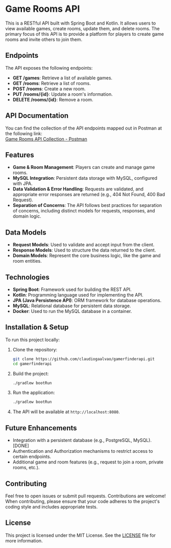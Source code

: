 # Game Rooms API

This is a RESTful API built with Spring Boot and Kotlin. It allows users to view available games, create rooms, update them, and delete rooms. The primary focus of this API is to provide a platform for players to create game rooms and invite others to join them.

## Endpoints

The API exposes the following endpoints:

- **GET /games**: Retrieve a list of available games.
- **GET /rooms**: Retrieve a list of rooms.
- **POST /rooms**: Create a new room.
- **PUT /rooms/{id}**: Update a room's information.
- **DELETE /rooms/{id}**: Remove a room.

## API Documentation

You can find the collection of the API endpoints mapped out in Postman at the following link:  
[Game Rooms API Collection - Postman](https://grey-shuttle-689501.postman.co/workspace/My-Workspace~145a0d82-6526-4d94-862c-03dcca93ea43/collection/7263376-0f4ff2e1-1796-4a53-ad76-05c0dc49c875?action=share&creator=7263376)

## Features

- **Game & Room Management**: Players can create and manage game rooms.
- **MySQL Integration**: Persistent data storage with MySQL, configured with JPA.
- **Data Validation & Error Handling**: Requests are validated, and appropriate error responses are returned (e.g., 404 Not Found, 400 Bad Request).
- **Separation of Concerns**: The API follows best practices for separation of concerns, including distinct models for requests, responses, and domain logic.

## Data Models

- **Request Models**: Used to validate and accept input from the client.
- **Response Models**: Used to structure the data returned to the client.
- **Domain Models**: Represent the core business logic, like the game and room entities.

## Technologies

- **Spring Boot**: Framework used for building the REST API.
- **Kotlin**: Programming language used for implementing the API.
- **JPA (Java Persistence API)**: ORM framework for database operations.
- **MySQL**: Relational database for persistent data storage.
- **Docker**: Used to run the MySQL database in a container.

## Installation & Setup

To run this project locally:

1. Clone the repository:

   ```bash
   git clone https://github.com/claudiogaalvao/gamerfinderapi.git
   cd gamerfinderapi

2. Build the project:

   ```bash
   ./gradlew bootRun
   
3. Run the application:

   ```bash
   ./gradlew bootRun
   
4. The API will be available at `http://localhost:8080`.

## Future Enhancements

- Integration with a persistent database (e.g., PostgreSQL, MySQL). [DONE]
- Authentication and Authorization mechanisms to restrict access to certain endpoints.
- Additional game and room features (e.g., request to join a room, private rooms, etc.).


## Contributing

Feel free to open issues or submit pull requests. Contributions are welcome! When contributing, please ensure that your code adheres to the project's coding style and includes appropriate tests.

## License

This project is licensed under the MIT License. See the [LICENSE](LICENSE) file for more information.